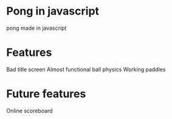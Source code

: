 # Pong in javascript
 pong made in javascript
 
# Features
Bad title screen
Almost functional ball physics
Working paddles

# Future features
Online scoreboard
